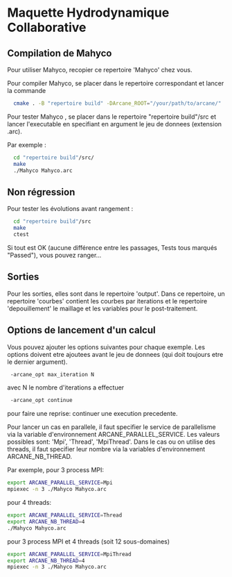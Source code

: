 # Maquette Hydrodynamique Collaborative

## Compilation de Mahyco

Pour utiliser Mahyco, recopier ce repertoire 'Mahyco'
chez vous.

Pour compiler Mahyco, se placer dans le repertoire correspondant
et lancer la commande

```sh
  cmake . -B "repertoire build" -DArcane_ROOT="/your/path/to/arcane/"
```

Pour tester Mahyco , se placer dans le repertoire "repertoire build"/src et lancer l'executable en
specifiant en argument le jeu de donnees (extension .arc).

Par exemple :

```sh
  cd "repertoire build"/src/
  make
  ./Mahyco Mahyco.arc
```

## Non régression

Pour tester les évolutions avant rangement :

```sh
  cd "repertoire build"/src
  make
  ctest
```

Si tout est OK (aucune différence entre les passages, Tests tous marqués "Passed"), vous pouvez ranger...

## Sorties

Pour les sorties, elles sont dans le repertoire 'output'. Dans
ce repertoire, un repertoire 'courbes' contient les courbes
par iterations et le repertoire 'depouillement' le maillage et
les variables pour le post-traitement.


## Options de lancement d'un calcul

Vous pouvez ajouter les options suivantes pour chaque exemple. Les
options doivent etre ajoutees avant le jeu de donnees (qui doit
toujours etre le dernier argument).

```sh
 -arcane_opt max_iteration N  
```

avec N le nombre d'iterations a effectuer

```sh
 -arcane_opt continue
```

pour faire une reprise: continuer une execution precedente.


Pour lancer un cas en parallele, il faut specifier le service
de parallelisme via la variable d'environnement ARCANE_PARALLEL_SERVICE.
Les valeurs possibles sont: 'Mpi', 'Thread', 'MpiThread'.
Dans le cas ou on utilise des threads, il faut specifier leur nombre
via la variables d'environnement ARCANE_NB_THREAD.

Par exemple, pour 3 process MPI:

```sh
export ARCANE_PARALLEL_SERVICE=Mpi
mpiexec -n 3 ./Mahyco Mahyco.arc
```

pour 4 threads:

```sh
export ARCANE_PARALLEL_SERVICE=Thread
export ARCANE_NB_THREAD=4
./Mahyco Mahyco.arc
```

pour 3 process MPI et 4 threads (soit 12 sous-domaines)

```sh
export ARCANE_PARALLEL_SERVICE=MpiThread
export ARCANE_NB_THREAD=4
mpiexec -n 3 ./Mahyco Mahyco.arc
```
